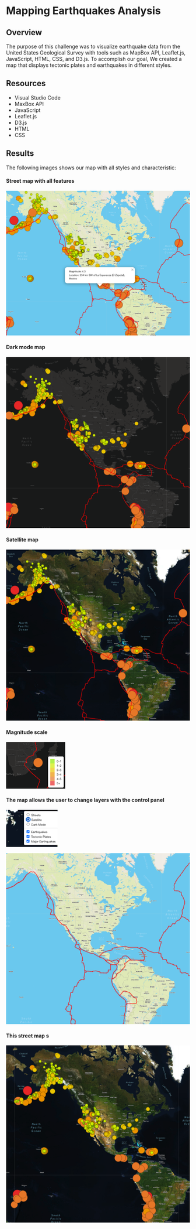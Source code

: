 # Mapping Earthquakes Analysis

## Overview

The purpose of this challenge was to visualize earthquake data from the United States Geological Survey with tools such as MapBox API, Leaflet.js, JavaScript, HTML, CSS, and D3.js. To accomplish our goal, We created a map that displays tectonic plates and earthquakes in different styles. 

## Resources

- Visual Studio Code
- MaxBox API
- JavaScript
- Leaflet.js
- D3.js
- HTML
- CSS


## Results

The following images shows our map with all styles and characteristic:

#### Street map with all features
![Alt text](/Resources/1.png "imagen1")

#### Dark mode map
![Alt text](/Resources/8.png "imagen2")

#### Satellite map
![Alt text](/Resources/9.png "imagen3")

#### Magnitude scale
![Alt text](/Resources/4.png "imagen4")

#### The map allows the user to change layers with the control panel
![Alt text](/Resources/5.png "imagen5")

![Alt text](/Resources/6.png "imagen6")

#### This street map s
![Alt text](/Resources/7.png "imagen7")
